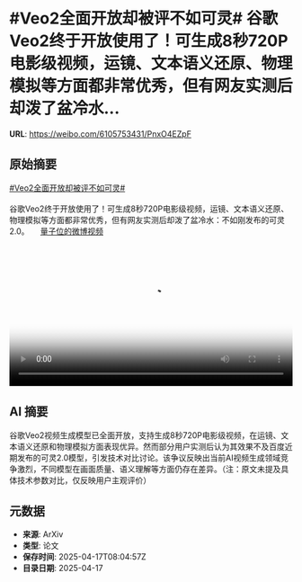 # #Veo2全面开放却被评不如可灵# 谷歌Veo2终于开放使用了！可生成8秒720P电影级视频，运镜、文本语义还原、物理模拟等方面都非常优秀，但有网友实测后却泼了盆冷水...

**URL**: https://weibo.com/6105753431/PnxO4EZpF

## 原始摘要

<a href="https://m.weibo.cn/search?containerid=231522type%3D1%26t%3D10%26q%3D%23Veo2%E5%85%A8%E9%9D%A2%E5%BC%80%E6%94%BE%E5%8D%B4%E8%A2%AB%E8%AF%84%E4%B8%8D%E5%A6%82%E5%8F%AF%E7%81%B5%23&amp;extparam=%23Veo2%E5%85%A8%E9%9D%A2%E5%BC%80%E6%94%BE%E5%8D%B4%E8%A2%AB%E8%AF%84%E4%B8%8D%E5%A6%82%E5%8F%AF%E7%81%B5%23" data-hide=""><span class="surl-text">#Veo2全面开放却被评不如可灵#</span></a> <br><br>谷歌Veo2终于开放使用了！可生成8秒720P电影级视频，运镜、文本语义还原、物理模拟等方面都非常优秀，但有网友实测后却泼了盆冷水：不如刚发布的可灵2.0。 <a href="https://video.weibo.com/show?fid=1034:5156113247830092" data-hide=""><span class="url-icon"><img style="width: 1rem;height: 1rem" src="https://h5.sinaimg.cn/upload/2015/09/25/3/timeline_card_small_video_default.png" referrerpolicy="no-referrer"></span><span class="surl-text">量子位的微博视频</span></a> <br clear="both"><div style="clear: both"></div><video controls="controls" poster="https://tvax4.sinaimg.cn/orj480/006Fd7o3ly1i0isk8toruj30u01hcdid.jpg" style="width: 100%"><source src="https://f.video.weibocdn.com/o0/339G5YqHlx08nwihB6aQ01041200jWVX0E010.mp4?label=mp4_720p&amp;template=720x1280.24.0&amp;ori=0&amp;ps=1CwnkDw1GXwCQx&amp;Expires=1744880608&amp;ssig=MoucV%2F26iK&amp;KID=unistore,video"><source src="https://f.video.weibocdn.com/o0/barV5zCAlx08nwih4Ghq01041200clGW0E010.mp4?label=mp4_hd&amp;template=540x960.24.0&amp;ori=0&amp;ps=1CwnkDw1GXwCQx&amp;Expires=1744880608&amp;ssig=mk0VXvx7Bd&amp;KID=unistore,video"><source src="https://f.video.weibocdn.com/o0/i3RbAk81lx08nwigRNXO010412006PTc0E010.mp4?label=mp4_ld&amp;template=360x640.24.0&amp;ori=0&amp;ps=1CwnkDw1GXwCQx&amp;Expires=1744880608&amp;ssig=PQM%2BNDiKhz&amp;KID=unistore,video"><p>视频无法显示，请前往<a href="https://video.weibo.com/show?fid=1034%3A5156113247830092" target="_blank" rel="noopener noreferrer">微博视频</a>观看。</p></video>

## AI 摘要

谷歌Veo2视频生成模型已全面开放，支持生成8秒720P电影级视频，在运镜、文本语义还原和物理模拟方面表现优异。然而部分用户实测后认为其效果不及百度近期发布的可灵2.0模型，引发技术对比讨论。该争议反映出当前AI视频生成领域竞争激烈，不同模型在画面质量、语义理解等方面仍存在差异。（注：原文未提及具体技术参数对比，仅反映用户主观评价）

## 元数据

- **来源**: ArXiv
- **类型**: 论文
- **保存时间**: 2025-04-17T08:04:57Z
- **目录日期**: 2025-04-17

